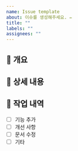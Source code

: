 ```yaml
---
name: Issue template
about: 이슈를 생성해주세요. ✏️
title: ""
labels: ""
assignees: ""
---
```


## 📝 개요

<!-- 이 이슈의 목적을 간단하게 설명해주세요. 무엇을 개선하거나 추가하려고 하나요? -->

## 📌 상세 내용

<!-- 문제 또는 제안에 대해 자세히 설명해주세요. -->

## 🚧 작업 내역

- [ ] 기능 추가
- [ ] 개선 사항
- [ ] 문서 수정
- [ ] 기타
